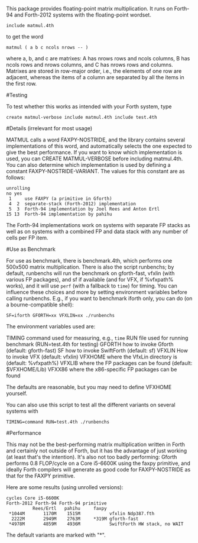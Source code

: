 This package provides floating-point matrix multiplication.  It runs
on Forth-94 and Forth-2012 systems with the floating-point wordset.

    include matmul.4th

to get the word

    matmul ( a b c ncols nrows -- )

where a, b, and c are matrixes: A has nrows rows and ncols columns, B
has ncols rows and nrows columns, and C has nrows rows and columns.
Matrixes are stored in row-major order, i.e., the elements of one row
are adjacent, whereas the items of a column are separated by all the
items in the first row.

#Testing

To test whether this works as intended with your Forth system, type

    create matmul-verbose include matmul.4th include test.4th


#Details (irrelevant for most usage)

MATMUL calls a word FAXPY-NOSTRIDE, and the library contains several
implementations of this word, and automatically selects the one
expected to give the best performance.  If you want to know which
implementation is used, you can CREATE MATMUL-VERBOSE before including
matmul.4th.  You can also determine which implementation is used by
defining a constant FAXPY-NOSTRIDE-VARIANT.  The values for this
constant are as follows:

    unrolling
    no yes
     1     use FAXPY (a primitive in Gforth)
     4  2  separate-stack (Forth-2012) implementation
     5  3  Forth-94 implementation by Joel Rees and Anton Ertl
    15 13  Forth-94 implementation by pahihu

The Forth-94 implementations work on systems with separate FP stacks
as well as on systems with a combined FP and data stack with any
number of cells per FP item.

#Use as Benchmark

For use as benchmark, there is benchmark.4th, which performs one
500x500 matrix multiplication.  There is also the script runbenchs; by
default, runbenchs will run the benchmark on gforth-fast, vfxlin (with
various FP packages), and sf if available (and for VFX, if %vfxpath%
works), and it will use `perf` (with a fallback to `time`) for timing.
You can influence these choices and more by setting environment
variables before calling runbenchs.  E.g., if you want to benchmark
iforth only, you can do (on a bourne-compatible shell):

    SF=iforth GFORTH=xx VFXLIN=xx ./runbenchs

The environment variables used are:

TIMING  command used for measuring, e.g., `time`
RUN     file used for running benchmark (RUN=test.4th for testing)
GFORTH  how to invoke Gforth (default: gforth-fast)
SF      how to invoke SwiftForth (default: sf)
VFXLIN  How to invoke VFX (default: vfxlin)
VFXHOME where the VfxLin directory is (default: %vfxpath%)
VFXLIB  where the FP packages can be found (default: $VFXHOME/Lib)
VFXX86  where the x86-specific FP packages can be found

The defaults are reasonable, but you may need to define VFXHOME yourself.

You can also use this script to test all the different variants on
several systems with

    TIMING=command RUN=test.4th ./runbenchs

#Performance

This may not be the best-performing matrix multiplication written in
Forth and certainly not outside of Forth, but it has the advantage of
just working (at least that's the intention).  It's also not too badly
performing: Gforth performs 0.8 FLOP/cycle on a Core i5-6600K using
the faxpy primitive, and ideally Forth compilers will generate as good
code for FAXPY-NOSTRIDE as that for the FAXPY primitive.

Here are some results (using unrolled versions):

    cycles Core i5-6600K
    Forth-2012 Forth-94 Forth-94 primitive
              Rees/Ertl   pahihu     faxpy
     *1044M       1170M    1515M           vfxlin Ndp387.fth
      2222M       2949M    2763M     *319M gforth-fast
     *4978M       4859M    4936M           SwiftForth HW stack, no WAIT

The default variants are marked with "*".
